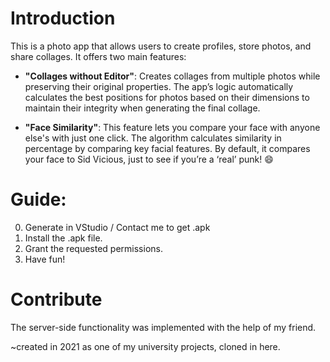 # Introduction

This is a photo app that allows users to create profiles, store photos, and share collages. It offers two main features:

* **"Collages without Editor"**: Creates collages from multiple photos while preserving their original properties. The app’s logic automatically calculates the best positions for photos based on their dimensions to maintain their integrity when generating the final collage.

* **"Face Similarity"**: This feature lets you compare your face with anyone else's with just one click. The algorithm calculates similarity in percentage by comparing key facial features. By default, it compares your face to Sid Vicious, just to see if you’re a ‘real’ punk! 😄

# Guide:

0. Generate in VStudio / Contact me to get .apk
1. Install the .apk file.
2. Grant the requested permissions.
3. Have fun!


# Contribute

The server-side functionality was implemented with the help of my friend.

~created in 2021 as one of my university projects, cloned in here.
